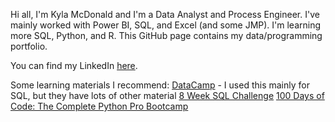 Hi all, I'm Kyla McDonald and I'm a Data Analyst and Process Engineer. I've mainly worked with Power BI, SQL, and Excel (and some JMP). I'm learning more SQL, Python, and R. This GitHub page contains my data/programming portfolio.

You can find my LinkedIn [here](https://www.linkedin.com/in/kylamcdonald/).

Some learning materials I recommend:
[DataCamp](https://app.datacamp.com/) - I used this mainly for SQL, but they have lots of other material
[8 Week SQL Challenge](https://8weeksqlchallenge.com/)
[100 Days of Code: The Complete Python Pro Bootcamp](https://www.udemy.com/course/100-days-of-code/)

<!---
KRMcDonald/KRMcDonald is a ✨ special ✨ repository because its `README.md` (this file) appears on your GitHub profile.
You can click the Preview link to take a look at your changes.
--->
